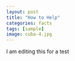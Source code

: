 ```yaml
---
layout: post
title: "How to Help"
categories: facts
tags: [sample]
image: cuba-4.jpg
---
```


I am editing this for a test 
